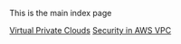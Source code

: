 This is the main index page

[Virtual Private Clouds](vpc.md)
[Security in AWS VPC](securityinawsvpc.md)
